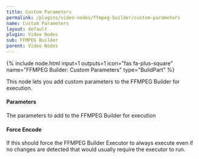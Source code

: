 ```yaml
---
title: Custom Parameters
permalink: /plugins/video-nodes/ffmpeg-builder/custom-parameters
name: Custom Parameters
layout: default
plugin: Video Nodes
sub: FFMPEG Builder
parent: Video Nodes
---
```


{% include node.html input=1 outputs=1 icon="fas fa-plus-square" name="FFMPEG Builder: Custom Parameters" type="BuildPart" %}

This node lets you add custom parameters to the FFMPEG Builder for execution.

#### Parameters
The parameters to add to the FFMPEG Builder for execution

#### Force Encode
If this should force the FFMPEG Builder Executor to always execute even if no changes are detected that would usually require the executor to run.
